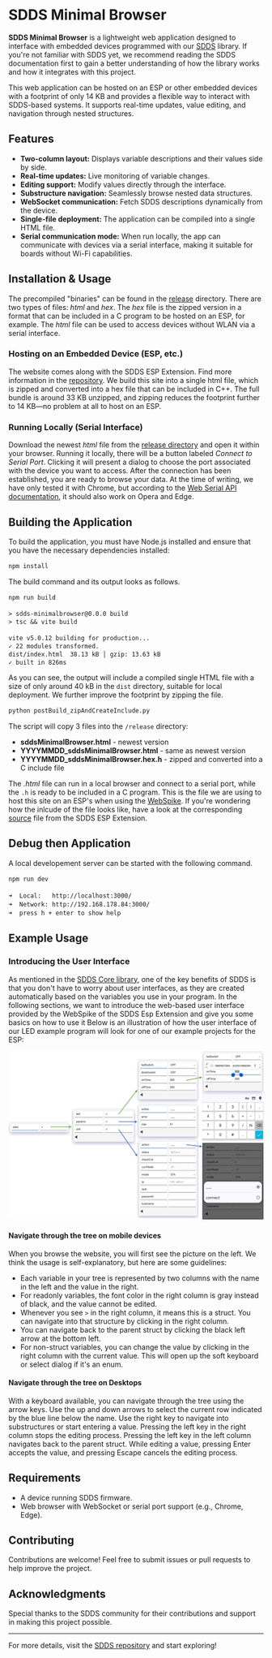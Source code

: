 # SDDS Minimal Browser

**SDDS Minimal Browser** is a lightweight web application designed to interface with embedded devices programmed with our [SDDS](https://github.com/mLamneck/SDDS) library. If you're not familiar with SDDS yet, we recommend reading the SDDS documentation first to gain a better understanding of how the library works and how it integrates with this project.

This web application can be hosted on an ESP or other embedded devices with a footprint of only 14 KB and provides a flexible way to interact with SDDS-based systems. It supports real-time updates, value editing, and navigation through nested structures.

## Features

- **Two-column layout:** Displays variable descriptions and their values side by side.
- **Real-time updates:** Live monitoring of variable changes.
- **Editing support:** Modify values directly through the interface.
- **Substructure navigation:** Seamlessly browse nested data structures.
- **WebSocket communication:** Fetch SDDS descriptions dynamically from the device.
- **Single-file deployment:** The application can be compiled into a single HTML file.
- **Serial communication mode:** When run locally, the app can communicate with devices via a serial interface, making it suitable for boards without Wi-Fi capabilities.

## Installation & Usage

The precompiled "binaries" can be found in the [release](/release/) directory. There are two types of files: *html* and *hex*. The *hex* file is the zipped version in a format that can be included in a C program to be hosted on an ESP, for example. The *html* file can be used to access devices without WLAN via a serial interface.

### Hosting on an Embedded Device (ESP, etc.)

The website comes along with the SDDS ESP Extension. Find more information in the [repository](https://github.com/mLamneck/SDDS_ESP_Extension). We build this site into a single html file, which is zipped and converted into a hex file that can be included in C++. The full bundle is around 33 KB unzipped, and zipping reduces the footprint further to 14 KB—no problem at all to host on an ESP.

### Running Locally (Serial Interface)

Download the newest *html* file from the [release directory](/release/) and open it within your browser. Running it locally, there will be a button labeled *Connect to Serial Port*. Clicking it will present a dialog to choose the port associated with the device you want to access. After the connection has been established, you are ready to browse your data. At the time of writing, we have only tested it with Chrome, but according to the [Web Serial API documentation](https://developer.mozilla.org/en-US/docs/Web/API/Web_Serial_API), it should also work on Opera and Edge.

## Building the Application

To build the application, you must have Node.js installed and ensure that you have the necessary dependencies installed:

```sh
npm install
```

The build command and its output looks as follows.
```
npm run build

> sdds-minimalbrowser@0.0.0 build
> tsc && vite build

vite v5.0.12 building for production...
✓ 22 modules transformed.
dist/index.html  38.13 kB │ gzip: 13.63 kB
✓ built in 826ms
```

As you can see, the output will include a compiled single HTML file with a size of only around 40 kB in the `dist` directory, suitable for local deployment. We further improve the footprint by zipping the file.

```sh
python postBuild_zipAndCreateInclude.py
```

The script will copy 3 files into the `/release` directory:
 
* **sddsMinimalBrowser.html** - newest version
* **YYYYMMDD_sddsMinimalBrowser.html** - same as newest version
* **YYYYMMDD_sddsMinimalBrowser.hex.h** - zipped and converted into a C include file

The *.html* file can run in a local browser and connect to a serial port, while the `.h` is ready to be included in a C program. This is the file we are using to host this site on an ESP's when using the [WebSpike](https://github.com/mLamneck/SDDS_ESP_Extension?tab=readme-ov-file#webspike). If you're wondering how the inlcude of the file looks like, have a look at the corresponding [source](https://github.com/mLamneck/SDDS_ESP_Extension/blob/main/src/site_browser.h) file from the SDDS ESP Extension.

## Debug then Application

A local developement server can be started with the following command.

```sh
npm run dev

➜  Local:   http://localhost:3000/
➜  Network: http://192.168.178.84:3000/
➜  press h + enter to show help
```

## Example Usage

### Introducing the User Interface
As mentioned in the [SDDS Core library](https://github.com/mLamneck/SDDS?tab=readme-ov-file#why-to-use-this-library), one of the key benefits of SDDS is that you don't have to worry about user interfaces, as they are created automatically based on the variables you use in your program. In the following sections, we want to introduce the web-based user interface provided by the WebSpike of the SDDS Esp Extension and give you some basics on how to use it Below is an illustration of how the user interface of our LED example program will look for one of our example projects for the ESP:

![tree illustration](assets/structureGraph.PNG)

#### Navigate through the tree on mobile devices
When you browse the website, you will first see the picture on the left. We think the usage is self-explanatory, but here are some guidelines:
* Each variable in your tree is represented by two columns with the name in the left and the value in the right.
* For readonly variables, the font color in the right column is gray instead of black, and the value cannot be edited.
* Whenever you see ```>``` in the right column, it means this is a struct. You can navigate into that structure by clicking in the right column.
* You can navigate back to the parent struct by clicking the black left arrow at the bottom left.
* For non-struct variables, you can change the value by clicking in the right column with the current value. This will open up the soft keyboard or select dialog if it's an enum.

#### Navigate through the tree on Desktops
With a keyboard available, you can navigate through the tree using the arrow keys. Use the up and down arrows to select the current row indicated by the blue line below the name. Use the right key to navigate into substructures or start entering a value. Pressing the left key in the right column stops the editing process. Pressing the left key in the left column navigates back to the parent struct. While editing a value, pressing Enter accepts the value, and pressing Escape cancels the editing process.

## Requirements

- A device running SDDS firmware.
- Web browser with WebSocket or serial port support (e.g., Chrome, Edge).

## Contributing

Contributions are welcome! Feel free to submit issues or pull requests to help improve the project.

## Acknowledgments

Special thanks to the SDDS community for their contributions and support in making this project possible.

---

For more details, visit the [SDDS repository](https://github.com/mLamneck/SDDS) and start exploring!

